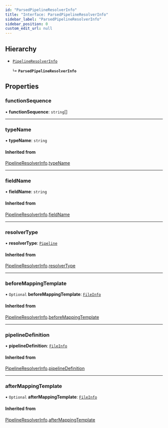 ```yaml
---
id: "ParsedPipelineResolverInfo"
title: "Interface: ParsedPipelineResolverInfo"
sidebar_label: "ParsedPipelineResolverInfo"
sidebar_position: 0
custom_edit_url: null
---
```


## Hierarchy

- [`PipelineResolverInfo`](PipelineResolverInfo)

  ↳ **`ParsedPipelineResolverInfo`**

## Properties

### functionSequence

• **functionSequence**: `string`[]

___

### typeName

• **typeName**: `string`

#### Inherited from

[PipelineResolverInfo](PipelineResolverInfo).[typeName](PipelineResolverInfo#typename)

___

### fieldName

• **fieldName**: `string`

#### Inherited from

[PipelineResolverInfo](PipelineResolverInfo).[fieldName](PipelineResolverInfo#fieldname)

___

### resolverType

• **resolverType**: [`Pipeline`](../enums/ResolverType#pipeline)

#### Inherited from

[PipelineResolverInfo](PipelineResolverInfo).[resolverType](PipelineResolverInfo#resolvertype)

___

### beforeMappingTemplate

• `Optional` **beforeMappingTemplate**: [`FileInfo`](FileInfo)

#### Inherited from

[PipelineResolverInfo](PipelineResolverInfo).[beforeMappingTemplate](PipelineResolverInfo#beforemappingtemplate)

___

### pipelineDefinition

• **pipelineDefinition**: [`FileInfo`](FileInfo)

#### Inherited from

[PipelineResolverInfo](PipelineResolverInfo).[pipelineDefinition](PipelineResolverInfo#pipelinedefinition)

___

### afterMappingTemplate

• `Optional` **afterMappingTemplate**: [`FileInfo`](FileInfo)

#### Inherited from

[PipelineResolverInfo](PipelineResolverInfo).[afterMappingTemplate](PipelineResolverInfo#aftermappingtemplate)
